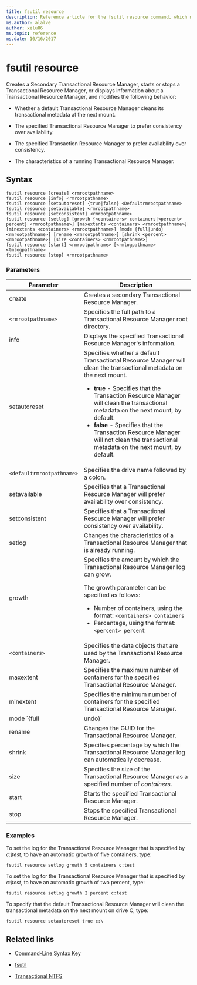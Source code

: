 ```yaml
---
title: fsutil resource
description: Reference article for the fsutil resource command, which manages a Transactional Resource Manager and its behavior.
ms.author: alalve
author: xelu86
ms.topic: reference
ms.date: 10/16/2017
---
```


# fsutil resource



Creates a Secondary Transactional Resource Manager, starts or stops a Transactional Resource Manager, or displays information about a Transactional Resource Manager, and modifies the following behavior:

- Whether a default Transactional Resource Manager cleans its transactional metadata at the next mount.

- The specified Transactional Resource Manager to prefer consistency over availability.

- The specified Transaction Resource Manager to prefer availability over consistency.

- The characteristics of a running Transactional Resource Manager.

## Syntax

```
fsutil resource [create] <rmrootpathname>
fsutil resource [info] <rmrootpathname>
fsutil resource [setautoreset] {true|false} <Defaultrmrootpathname>
fsutil resource [setavailable] <rmrootpathname>
fsutil resource [setconsistent] <rmrootpathname>
fsutil resource [setlog] [growth {<containers> containers|<percent> percent} <rmrootpathname>] [maxextents <containers> <rmrootpathname>] [minextents <containers> <rmrootpathname>] [mode {full|undo} <rmrootpathname>] [rename <rmrootpathname>] [shrink <percent> <rmrootpathname>] [size <containers> <rmrootpathname>]
fsutil resource [start] <rmrootpathname> [<rmlogpathname> <tmlogpathname>
fsutil resource [stop] <rmrootpathname>
```

### Parameters

| Parameter | Description |
| --------- | ----------- |
| create | Creates a secondary Transactional Resource Manager. |
| `<rmrootpathname>` | Specifies the full path to a Transactional Resource Manager root directory. |
| info | Displays the specified Transactional Resource Manager's information. |
| setautoreset | Specifies whether a default Transactional Resource Manager will clean the transactional metadata on the next mount.<ul><li>**true** - Specifies that the Transaction Resource Manager will clean the transactional metadata on the next mount, by default.</li><li>**false** - Specifies that the Transaction Resource Manager will not clean the transactional metadata on the next mount, by default. |
| `<defaultrmrootpathname>` | Specifies the drive name followed by a colon. |
| setavailable | Specifies that a Transactional Resource Manager will prefer availability over consistency. |
| setconsistent | Specifies that a Transactional Resource Manager will prefer consistency over availability. |
| setlog | Changes the characteristics of a Transactional Resource Manager that is already running. |
| growth | Specifies the amount by which the Transactional Resource Manager log can grow.<p>The growth parameter can be specified as follows:<ul><li>Number of containers, using the format: `<containers> containers`</li><li>Percentage, using the format: `<percent> percent`</li></ul> |
| `<containers>` | Specifies the data objects that are used by the Transactional Resource Manager. |
| maxextent | Specifies the maximum number of containers for the specified Transactional Resource Manager. |
| minextent | Specifies the minimum number of containers for the specified Transactional Resource Manager. |
| mode `{full|undo}` | Specifies whether all transactions are logged ( **full**) or only rolled back events are logged (**undo**). |
| rename | Changes the GUID for the Transactional Resource Manager. |
| shrink | Specifies percentage by which the Transactional Resource Manager log can automatically decrease. |
| size | Specifies the size of the Transactional Resource Manager as a specified number of *containers*. |
| start | Starts the specified Transactional Resource Manager. |
| stop | Stops the specified Transactional Resource Manager. |

### Examples

To set the log for the Transactional Resource Manager that is specified by *c:\test*, to have an automatic growth of five containers, type:

```
fsutil resource setlog growth 5 containers c:test
```

To set the log for the Transactional Resource Manager that is specified by *c:\test*, to have an automatic growth of two percent, type:

```
fsutil resource setlog growth 2 percent c:test
```

To specify that the default Transactional Resource Manager will clean the transactional metadata on the next mount on drive C, type:

```
fsutil resource setautoreset true c:\
```

## Related links

- [Command-Line Syntax Key](command-line-syntax-key.md)

- [fsutil](fsutil.md)

- [Transactional NTFS](/previous-versions/windows/it-pro/windows-server-2008-r2-and-2008/cc730726(v=ws.10))
